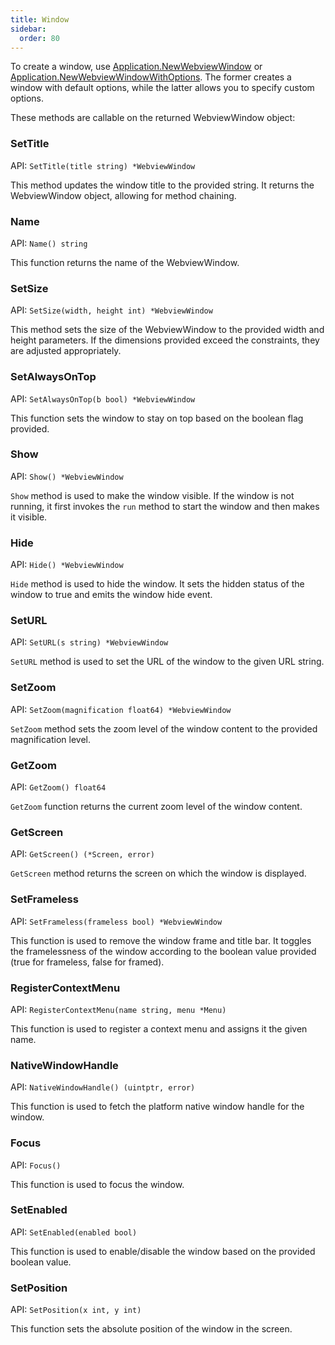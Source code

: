 ```yaml
---
title: Window
sidebar:
  order: 80
---
```


To create a window, use
[Application.NewWebviewWindow](/api/application_window#newwebviewwindow) or
[Application.NewWebviewWindowWithOptions](/api/application_window#newwebviewwindowwithoptions).
The former creates a window with default options, while the latter allows you to
specify custom options.

These methods are callable on the returned WebviewWindow object:

### SetTitle

API: `SetTitle(title string) *WebviewWindow`

This method updates the window title to the provided string. It returns the
WebviewWindow object, allowing for method chaining.

### Name

API: `Name() string`

This function returns the name of the WebviewWindow.

### SetSize

API: `SetSize(width, height int) *WebviewWindow`

This method sets the size of the WebviewWindow to the provided width and height
parameters. If the dimensions provided exceed the constraints, they are adjusted
appropriately.

### SetAlwaysOnTop

API: `SetAlwaysOnTop(b bool) *WebviewWindow`

This function sets the window to stay on top based on the boolean flag provided.

### Show

API: `Show() *WebviewWindow`

`Show` method is used to make the window visible. If the window is not running,
it first invokes the `run` method to start the window and then makes it visible.

### Hide

API: `Hide() *WebviewWindow`

`Hide` method is used to hide the window. It sets the hidden status of the
window to true and emits the window hide event.

### SetURL

API: `SetURL(s string) *WebviewWindow`

`SetURL` method is used to set the URL of the window to the given URL string.

### SetZoom

API: `SetZoom(magnification float64) *WebviewWindow`

`SetZoom` method sets the zoom level of the window content to the provided
magnification level.

### GetZoom

API: `GetZoom() float64`

`GetZoom` function returns the current zoom level of the window content.

### GetScreen

API: `GetScreen() (*Screen, error)`

`GetScreen` method returns the screen on which the window is displayed.

### SetFrameless

API: `SetFrameless(frameless bool) *WebviewWindow`

This function is used to remove the window frame and title bar. It toggles the
framelessness of the window according to the boolean value provided (true for
frameless, false for framed).

### RegisterContextMenu

API: `RegisterContextMenu(name string, menu *Menu)`

This function is used to register a context menu and assigns it the given name.

### NativeWindowHandle

API: `NativeWindowHandle() (uintptr, error)`

This function is used to fetch the platform native window handle for the window.

### Focus

API: `Focus()`

This function is used to focus the window.

### SetEnabled

API: `SetEnabled(enabled bool)`

This function is used to enable/disable the window based on the provided boolean
value.

### SetPosition

API: `SetPosition(x int, y int)`

This function sets the absolute position of the window in the screen.
